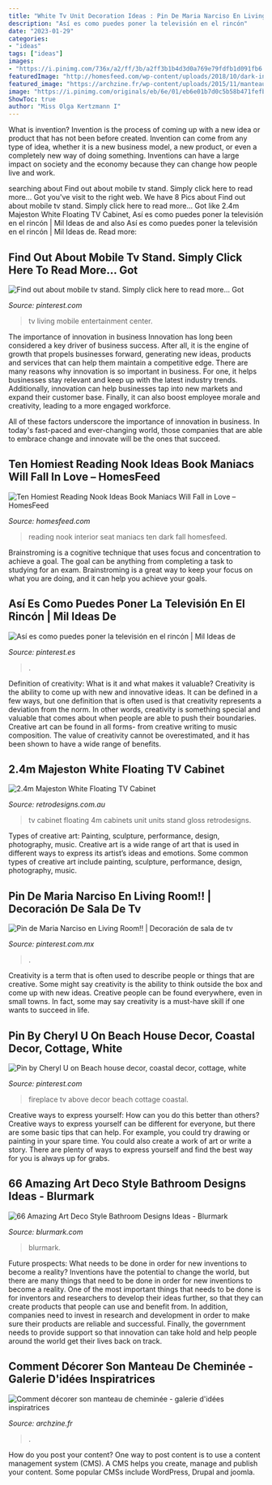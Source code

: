 ```yaml
---
title: "White Tv Unit Decoration Ideas : Pin De Maria Narciso En Living Room!!"
description: "Así es como puedes poner la televisión en el rincón"
date: "2023-01-29"
categories:
- "ideas"
tags: ["ideas"]
images:
- "https://i.pinimg.com/736x/a2/ff/3b/a2ff3b1b4d3d0a769e79fdfb1d091fb6.jpg"
featuredImage: "http://homesfeed.com/wp-content/uploads/2018/10/dark-interior-reading-nook-wall-bookshelves-L-shaped-bench-seat-with-striped-linen-cover-colorful-throw-pillows.jpg"
featured_image: "https://archzine.fr/wp-content/uploads/2015/11/manteau-de-cheminée-rectangulaire-tv-monté-au-mur-salon-moderne.jpg"
image: "https://i.pinimg.com/originals/eb/6e/01/eb6e01b7d0c5b58b471fefbb987d9ad2.jpg"
ShowToc: true
author: "Miss Olga Kertzmann I"
---
```



What is invention?
Invention is the process of coming up with a new idea or product that has not been before created. Invention can come from any type of idea, whether it is a new business model, a new product, or even a completely new way of doing something. Inventions can have a large impact on society and the economy because they can change how people live and work.

	

		
searching about Find out about mobile tv stand. Simply click here to read more... Got you've visit to the right web. We have 8 Pics about Find out about mobile tv stand. Simply click here to read more... Got like 2.4m Majeston White Floating TV Cabinet, Así es como puedes poner la televisión en el rincón | Mil Ideas de and also Así es como puedes poner la televisión en el rincón | Mil Ideas de. Read more:
		
    
## Find Out About Mobile Tv Stand. Simply Click Here To Read More... Got

<img loading=lazy src="https://i.pinimg.com/736x/c1/90/ae/c190aec1cde9341c79c4f0178e2076cf.jpg" onerror="this.onerror=null;this.src='https://tse3.mm.bing.net/th?id=OIP.is7-X0DGBuhRxm3u5uKJzgHaLl&amp;pid=15.1';" alt="Find out about mobile tv stand. Simply click here to read more... Got">

_Source: pinterest.com_

>tv living mobile entertainment center. 

	

The importance of innovation in business
Innovation has long been considered a key driver of business success. After all, it is the engine of growth that propels businesses forward, generating new ideas, products and services that can help them maintain a competitive edge.
There are many reasons why innovation is so important in business. For one, it helps businesses stay relevant and keep up with the latest industry trends. Additionally, innovation can help businesses tap into new markets and expand their customer base. Finally, it can also boost employee morale and creativity, leading to a more engaged workforce.

All of these factors underscore the importance of innovation in business. In today's fast-paced and ever-changing world, those companies that are able to embrace change and innovate will be the ones that succeed.

    
## Ten Homiest Reading Nook Ideas Book Maniacs Will Fall In Love – HomesFeed

<img loading=lazy src="http://homesfeed.com/wp-content/uploads/2018/10/dark-interior-reading-nook-wall-bookshelves-L-shaped-bench-seat-with-striped-linen-cover-colorful-throw-pillows.jpg" onerror="this.onerror=null;this.src='https://tse2.mm.bing.net/th?id=OIP.amfeBN8tKywanQG73c3b-AHaJQ&amp;pid=15.1';" alt="Ten Homiest Reading Nook Ideas Book Maniacs Will Fall in Love – HomesFeed">

_Source: homesfeed.com_

>reading nook interior seat maniacs ten dark fall homesfeed. 

	

Brainstroming is a cognitive technique that uses focus and concentration to achieve a goal. The goal can be anything from completing a task to studying for an exam. Brainstroming is a great way to keep your focus on what you are doing, and it can help you achieve your goals.

    
## Así Es Como Puedes Poner La Televisión En El Rincón | Mil Ideas De

<img loading=lazy src="https://i.pinimg.com/736x/cb/84/c0/cb84c06645d0cd5ca4c325932b25dcd0.jpg" onerror="this.onerror=null;this.src='https://tse2.mm.bing.net/th?id=OIP.KDjotRB7g1JvjIPRYTjgEgHaFj&amp;pid=15.1';" alt="Así es como puedes poner la televisión en el rincón | Mil Ideas de">

_Source: pinterest.es_

>. 

	

Definition of creativity: What is it and what makes it valuable?
Creativity is the ability to come up with new and innovative ideas. It can be defined in a few ways, but one definition that is often used is that creativity represents a deviation from the norm. In other words, creativity is something special and valuable that comes about when people are able to push their boundaries. Creative art can be found in all forms- from creative writing to music composition. The value of creativity cannot be overestimated, and it has been shown to have a wide range of benefits.

    
## 2.4m Majeston White Floating TV Cabinet

<img loading=lazy src="http://www.retrodesigns.com.au/assets/full/RE-TC-031-white-24m.jpg" onerror="this.onerror=null;this.src='https://tse2.mm.bing.net/th?id=OIP.sYa4ClMqmDbuH_IbYVFCJQHaFj&amp;pid=15.1';" alt="2.4m Majeston White Floating TV Cabinet">

_Source: retrodesigns.com.au_

>tv cabinet floating 4m cabinets unit units stand gloss retrodesigns. 

	

Types of creative art: Painting, sculpture, performance, design, photography, music.
Creative art is a wide range of art that is used in different ways to express its artist’s ideas and emotions. Some common types of creative art include painting, sculpture, performance, design, photography, music.

    
## Pin De Maria Narciso En Living Room!! | Decoración De Sala De Tv

<img loading=lazy src="https://i.pinimg.com/736x/a2/ff/3b/a2ff3b1b4d3d0a769e79fdfb1d091fb6.jpg" onerror="this.onerror=null;this.src='https://tse3.mm.bing.net/th?id=OIP.jr4Sxkhem0NvDh1r08KYIgHaNK&amp;pid=15.1';" alt="Pin de Maria Narciso en Living Room!! | Decoración de sala de tv">

_Source: pinterest.com.mx_

>. 

	

Creativity is a term that is often used to describe people or things that are creative. Some might say creativity is the ability to think outside the box and come up with new ideas. Creative people can be found everywhere, even in small towns. In fact, some may say creativity is a must-have skill if one wants to succeed in life.

    
## Pin By Cheryl U On Beach House Decor, Coastal Decor, Cottage, White

<img loading=lazy src="https://i.pinimg.com/originals/eb/6e/01/eb6e01b7d0c5b58b471fefbb987d9ad2.jpg" onerror="this.onerror=null;this.src='https://tse4.mm.bing.net/th?id=OIP.TlN8VdaR_WP649H6cn6wrQHaJ4&amp;pid=15.1';" alt="Pin by Cheryl U on Beach house decor, coastal decor, cottage, white">

_Source: pinterest.com_

>fireplace tv above decor beach cottage coastal. 

	

Creative ways to express yourself: How can you do this better than others?
Creative ways to express yourself can be different for everyone, but there are some basic tips that can help. For example, you could try drawing or painting in your spare time. You could also create a work of art or write a story. There are plenty of ways to express yourself and find the best way for you is always up for grabs.

    
## 66 Amazing Art Deco Style Bathroom Designs Ideas - Blurmark

<img loading=lazy src="https://www.blurmark.com/wp-content/uploads/2017/01/Modern-Art-Deco-Style-Bathroom-Design.jpg" onerror="this.onerror=null;this.src='https://tse4.mm.bing.net/th?id=OIP.RbMIa5-jnOAHcqn4wxw4UgEfDZ&amp;pid=15.1';" alt="66 Amazing Art Deco Style Bathroom Designs Ideas - Blurmark">

_Source: blurmark.com_

>blurmark. 

	

Future prospects: What needs to be done in order for new inventions to become a reality?
Inventions have the potential to change the world, but there are many things that need to be done in order for new inventions to become a reality. One of the most important things that needs to be done is for inventors and researchers to develop their ideas further, so that they can create products that people can use and benefit from. In addition, companies need to invest in research and development in order to make sure their products are reliable and successful. Finally, the government needs to provide support so that innovation can take hold and help people around the world get their lives back on track.

    
## Comment Décorer Son Manteau De Cheminée - Galerie D&#039;idées Inspiratrices

<img loading=lazy src="https://archzine.fr/wp-content/uploads/2015/11/manteau-de-cheminée-rectangulaire-tv-monté-au-mur-salon-moderne.jpg" onerror="this.onerror=null;this.src='https://tse1.mm.bing.net/th?id=OIP.Qf4-kmZYleKlsHLkco3saQHaKH&amp;pid=15.1';" alt="Comment décorer son manteau de cheminée - galerie d&#039;idées inspiratrices">

_Source: archzine.fr_

>. 

	

How do you post your content?
One way to post content is to use a content management system (CMS). A CMS helps you create, manage and publish your content. Some popular CMSs include WordPress, Drupal and joomla.

